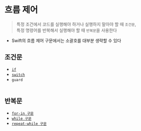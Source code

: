 # 흐름 제어

> 특정 조건에서 코드를 실행해야 하거나 실행하지 말아야 할 때 `조건문`,  
  특정 명령어를 반복해서 실행해야 할 때 `반복문`을 사용한다

- Swift의 흐름 제어 구문에서는 소괄호를 대부분 생략할 수 있다

## 조건문
- [`if`](https://github.com/jihoooo97/TIL/blob/main/Swift/흐름%20제어/조건문/if%20구문.md)
- [`switch`](https://github.com/jihoooo97/TIL/blob/main/Swift/흐름%20제어/조건문/switch%20구문.md)
- `guard`
<br><br>

## 반복문
- [`for-in 구문`](https://github.com/jihoooo97/TIL/blob/main/Swift/흐름%20제어/반복문/for-in%20구문.md)
- [`while 구문`](https://github.com/jihoooo97/TIL/blob/main/Swift/흐름%20제어/반복문/while%20구문.md)
- [`repeat-while 구문`](https://github.com/jihoooo97/TIL/blob/main/Swift/흐름%20제어/반복문/repeat-while%20구문.md)
<br><br>
